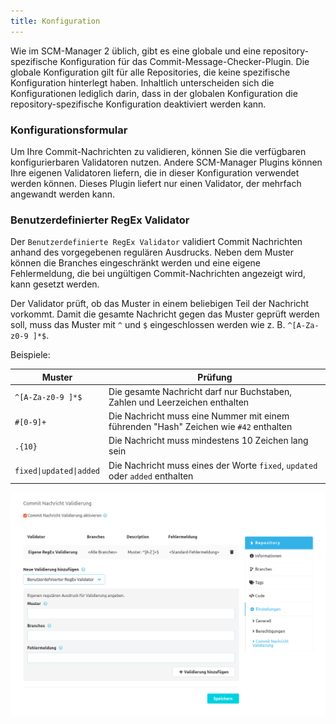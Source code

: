 ```yaml
---
title: Konfiguration
---
```

Wie im SCM-Manager 2 üblich, gibt es eine globale und eine repository-spezifische Konfiguration für das Commit-Message-Checker-Plugin. Die globale Konfiguration gilt für alle Repositories, die keine spezifische Konfiguration hinterlegt haben. Inhaltlich unterscheiden sich die Konfigurationen lediglich darin, dass in der globalen Konfiguration die repository-spezifische Konfiguration deaktiviert werden kann. 

### Konfigurationsformular
Um Ihre Commit-Nachrichten zu validieren, können Sie die verfügbaren konfigurierbaren Validatoren nutzen. 
Andere SCM-Manager Plugins können Ihre eigenen Validatoren liefern, die in dieser Konfiguration verwendet werden können.
Dieses Plugin liefert nur einen Validator, der mehrfach angewandt werden kann.

### Benutzerdefinierter RegEx Validator
Der `Benutzerdefinierte RegEx Validator` validiert Commit Nachrichten anhand des vorgegebenen regulären Ausdrucks.
Neben dem Muster können die Branches eingeschränkt werden und eine eigene Fehlermeldung, die bei ungültigen Commit-Nachrichten angezeigt wird, kann gesetzt werden.

Der Validator prüft, ob das Muster in einem beliebigen Teil der Nachricht vorkommt. Damit die gesamte Nachricht gegen
das Muster geprüft werden soll, muss das Muster mit `^` und `$` eingeschlossen werden wie z. B. `^[A-Za-z0-9 ]*$`.

Beispiele:

| Muster                  |Prüfung|
|-------------------------|---|
| `^[A-Za-z0-9 ]*$`       |Die gesamte Nachricht darf nur Buchstaben, Zahlen und Leerzeichen enthalten|
| `#[0-9]+`               |Die Nachricht muss eine Nummer mit einem führenden "Hash" Zeichen wie `#42` enthalten|
| `.{10}`                 |Die Nachricht muss mindestens 10 Zeichen lang sein|
| `fixed\|updated\|added` |Die Nachricht muss eines der Worte `fixed`, `updated` oder `added` enthalten|

![Commit Message Validation](assets/config.png)
